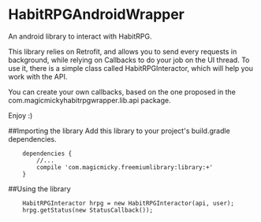 HabitRPGAndroidWrapper
======================

An android library to interact with HabitRPG.

This library relies on Retrofit, and allows you to send every requests in background, while relying on Callbacks to do your job on the UI thread.
To use it, there is a simple class called HabitRPGInteractor, which will help you work with the API.

You can create your own callbacks, based on the one proposed in the com.magicmickyhabitrpgwrapper.lib.api package.


Enjoy :)


##Importing the library
Add this library to your project's build.gradle dependencies.
```
    dependencies {
        //...
        compile 'com.magicmicky.freemiumlibrary:library:+'
    }
```


##Using the library

```
    HabitRPGInteractor hrpg = new HabitRPGInteractor(api, user);
    hrpg.getStatus(new StatusCallback());
```


